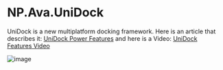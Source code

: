 # NP.Ava.UniDock
UniDock is a new multiplatform docking framework. Here is an article that describes it: [UniDock Power Features](https://www.codeproject.com/Articles/5316702/UniDock-A-New-Multiplatform-UI-Docking-Framework-U) and here is a Video: [UniDock Features Video](https://www.youtube.com/watch?v=BSEJRS4KyTA)

![image](https://user-images.githubusercontent.com/2833722/141693992-ecc73de5-32a0-4520-88e2-75640224c6ee.png)
